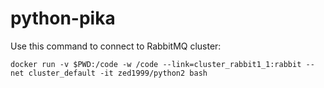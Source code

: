 # python-pika

Use this command to connect to RabbitMQ cluster:

```docker run -v $PWD:/code -w /code --link=cluster_rabbit1_1:rabbit --net cluster_default -it zed1999/python2 bash```
